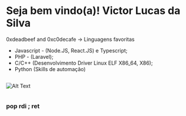 # Seja bem vindo(a)! Victor Lucas da Silva

0xdeadbeef and 0xc0decafe -> Linguagens favoritas

- Javascript - (Node.JS, React.JS) e Typescript;
- PHP - (Laravel);
- C/C++ (Desenvolvimento Driver Linux ELF X86_64, X86);
- Python (Skills de automação)

##  
![Alt Text](https://h4rithd.com/blog/content/images/size/w1000/2021/06/image-329.png)
<pre id="json-content"></pre>

<script src="script.js"></script>
### pop rdi ; ret 

